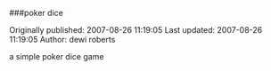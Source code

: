 ###poker dice

Originally published: 2007-08-26 11:19:05
Last updated: 2007-08-26 11:19:05
Author: dewi roberts

a simple poker dice game